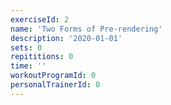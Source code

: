 ```yaml
---
exerciseId: 2
name: 'Two Forms of Pre-rendering'
description: '2020-01-01'
sets: 0
repititions: 0
time: ''
workoutProgramId: 0
personalTrainerId: 0
---
```


